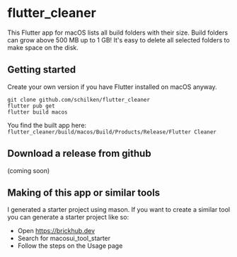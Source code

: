 # flutter_cleaner

This Flutter app for macOS lists all build folders with their size. 
Build folders can grow above 500 MB up to 1 GB!
It's easy to delete all selected folders to make space on the disk.


## Getting started
Create your own version if you have Flutter installed on macOS anyway.

```
git clone github.com/schilken/flutter_cleaner
flutter pub get
flutter build macos
```
You find the built app here: `flutter_cleaner/build/macos/Build/Products/Release/Flutter Cleaner`

## Download a release from github
(coming soon)

## Making of this app or similar tools
I generated a starter project using mason. If you want to create a similar tool you can generate a starter project like so:
- Open https://brickhub.dev
- Search for macosui_tool_starter
- Follow the steps on the Usage page  